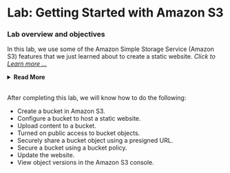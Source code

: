 #   Lab: Getting Started with Amazon S3

### Lab overview and objectives

In this lab, we use some of the Amazon Simple Storage Service (Amazon S3) features that we just learned about to create a static website. _Click to [Learn more ...](https://awseducate.labs.awsevents.com/sa/lab/arn%3Aaws%3Alearningcontent%3Aus-east-1%3A470679935125%3Ablueprintversion%2FCUR-TF-100-EDSTOR-1%2F01-lab-s3%3A1.0.2-cff75cb4/en-US)_

<details>
<summary><b>Read More</b></summary>

+   Static websites can contain HTML pages, images, style sheets, and all files that are needed to render a website. Static websites do not use server-side scripting or a database. However, they may contain client-side scripts that run in a user’s web browser.

+   We can host a static website on Amazon S3 by uploading the content and making it readable by users. No servers are needed, and we can use Amazon S3 to store and retrieve any amount of data at any time from anywhere on the web.
</details>
<br>

After completing this lab, we will know how to do the following:

+   Create a bucket in Amazon S3.
+   Configure a bucket to host a static website.
+   Upload content to a bucket.
+   Turned on public access to bucket objects.
+   Securely share a bucket object using a presigned URL.
+   Secure a bucket using a bucket policy.
+   Update the website.
+   View object versions in the Amazon S3 console.


